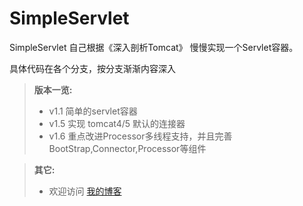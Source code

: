 # SimpleServlet
SimpleServlet  自己根据《深入剖析Tomcat》 慢慢实现一个Servlet容器。

具体代码在各个分支，按分支渐渐内容深入


> **版本一览:**  
> - v1.1   简单的servlet容器
> - v1.5   实现 tomcat4/5 默认的连接器
> - v1.6   重点改进Processor多线程支持，并且完善BootStrap,Connector,Processor等组件

> **其它:**  
> - 欢迎访问 [我的博客](http://blog.csdn.net/lovejj1994)